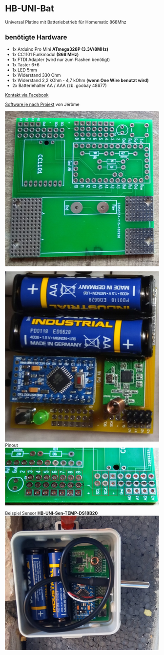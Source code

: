 # HB-UNI-Bat
Universal Platine mit Batteriebetrieb für Homematic 868Mhz
## benötigte Hardware
 * 1x Arduino Pro Mini **ATmega328P (3.3V/8MHz)**
 * 1x CC1101 Funkmodul **(868 MHz)**
 * 1x FTDI Adapter (wird nur zum Flashen benötigt)
* 1x Taster 6*6
* 1x LED 5mm
* 1x Widerstand 330 Ohm
* 1x Widerstand 2,2 kOhm - 4,7 kOhm **(wenn One Wire benutzt wird)**
* 2x Batteriehalter AA / AAA (zb. goobay 48677)

[Kontakt via Facebook](https://www.facebook.com/ronny.thomas.83)


[Software je nach Projekt](https://github.com/jp112sdl) von Jérôme

![complete](Images/HB-Uni-Bat-leer.jpg)

![complete](Images/HB-Uni-Bat.jpg)
Pinout
![complete](Images/pinout.jpg)

Beispiel Sensor **HB-UNI-Sen-TEMP-DS18B20**
![complete](Images/HB-UNI-Sen-TEMP-DS18B20.jpg)
